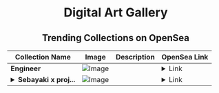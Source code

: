 <div align="center">

# Digital Art Gallery

## Trending Collections on OpenSea

| Collection Name                       | Image                                                                                     | Description                       | OpenSea Link                                                                                          |
|---------------------------------------|-------------------------------------------------------------------------------------------|-----------------------------------|--------------------------------------------------------------------------------------------------------|
| **Engineer** | ![Image](https://i.seadn.io/s/raw/files/f4c1f142ea9104e2043d1c71a26eb907.jpg?w=500&auto=format?w=200&auto=format) |  | <details><summary>Link</summary>[Engineer](https://opensea.io/collection/engineer-17)</details> |
| **<details><summary>Sebayaki x proj...</summary>Sebayaki x project 7</details>** | ![Image](https://i.seadn.io/s/raw/files/70802b44e11ad2c82ebe9b32818c629b.jpg?w=500&auto=format?w=200&auto=format) |  | <details><summary>Link</summary>[Sebayaki x project 7](https://opensea.io/collection/sebayaki-x-project-7)</details> |

</div>